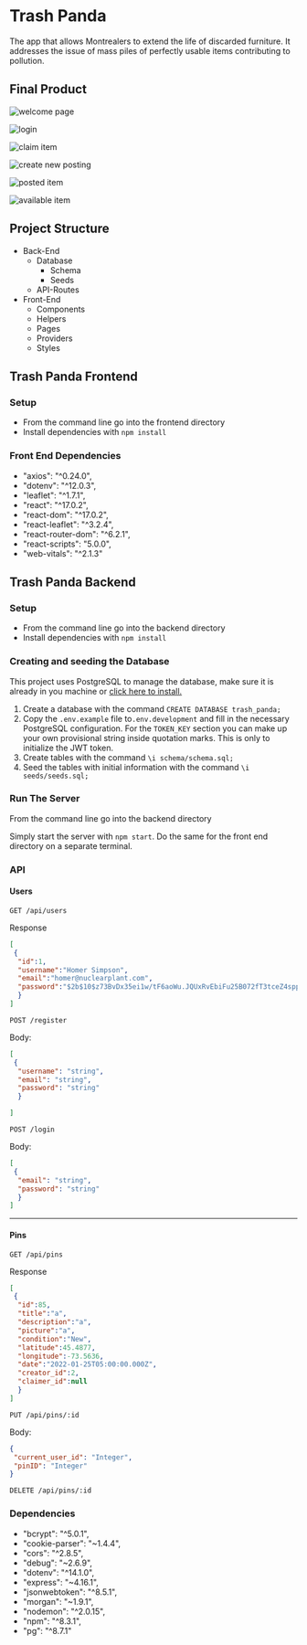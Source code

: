 # Trash Panda

The app that allows Montrealers to extend the life of discarded furniture. It addresses the issue of mass piles of perfectly usable items contributing to pollution.

## Final Product

![welcome page](https://github.com/andres039/Upcycle-Cradle-Montreal/blob/master/frontend/public/images/welcome_page2.png)

![login](https://github.com/andres039/Upcycle-Cradle-Montreal/blob/master/frontend/public/images/login_form.png)

![claim item](https://github.com/andres039/Upcycle-Cradle-Montreal/blob/master/frontend/public/images/claim_item.png)

![create new posting](https://github.com/andres039/Upcycle-Cradle-Montreal/blob/master/frontend/public/images/create_new_item.png)

![posted item](https://github.com/andres039/Upcycle-Cradle-Montreal/blob/master/frontend/public/images/posted_item.png)

![available item](https://github.com/andres039/Upcycle-Cradle-Montreal/blob/master/frontend/public/images/available_item.png)

## Project Structure

- Back-End
  - Database
    - Schema
    - Seeds
  - API-Routes
- Front-End
  - Components
  - Helpers
  - Pages
  - Providers
  - Styles

## Trash Panda Frontend

### Setup

*  From the command line go into the frontend directory                                                                                                                    
* Install dependencies with `npm install`

### Front End Dependencies

- "axios": "^0.24.0",
- "dotenv": "^12.0.3",
- "leaflet": "^1.7.1",
- "react": "^17.0.2",
- "react-dom": "^17.0.2",
- "react-leaflet": "^3.2.4",
- "react-router-dom": "^6.2.1",
- "react-scripts": "5.0.0",
- "web-vitals": "^2.1.3"

## Trash Panda Backend

### Setup

*  From the command line go into the backend directory                                                                                                                    
* Install dependencies with `npm install`

### Creating and seeding the Database
 
This project uses PostgreSQL to manage the database, make sure it is already in you machine or [click here to install.](https://www.postgresql.org/download/)                                             
               
1. Create a database with the command `CREATE DATABASE trash_panda;`
2. Copy the `.env.example` file to`.env.development` and fill in the necessary PostgreSQL configuration. For the `TOKEN_KEY` section you can make up your own provisional string inside quotation marks. This is only to initialize the JWT token.
3. Create tables with the command `\i schema/schema.sql;`
4. Seed the tables with initial information with the command `\i seeds/seeds.sql;`

### Run The Server

From the command line go into the backend directory     

Simply start the server with `npm start`. Do the same for the front end directory on a separate terminal.

### API 
   
 
#### Users
                   
`GET /api/users`

Response 
```json                                                              
[
 {
  "id":1,
  "username":"Homer Simpson",
  "email":"homer@nuclearplant.com",
  "password":"$2b$10$z73BvDx35ei1w/tF6aoWu.JQUxRvEbiFu25B072fT3tceZ4sppRWa"
  } 
]         
```       
`POST /register`
                                                     
Body:
```json
[
 {
  "username": "string",
  "email": "string",
  "password": "string"
  }

]
 ```
`POST /login`

Body: 
```json
[
 {
  "email": "string",
  "password": "string"		
  }
]
```
***

#### Pins

`GET /api/pins`

Response
```json
[               
 {
  "id":85,
  "title":"a",
  "description":"a",
  "picture":"a",
  "condition":"New",
  "latitude":45.4877,
  "longitude":-73.5636,
  "date":"2022-01-25T05:00:00.000Z",
  "creator_id":2,
  "claimer_id":null
  }
]

```
`PUT /api/pins/:id` 
   
Body: 
```json 
{
 "current_user_id": "Integer",
 "pinID": "Integer"
}
```
`DELETE /api/pins/:id`                                 

### Dependencies

- "bcrypt": "^5.0.1",
- "cookie-parser": "~1.4.4",
- "cors": "^2.8.5",
- "debug": "~2.6.9",
- "dotenv": "^14.1.0",
- "express": "~4.16.1",
- "jsonwebtoken": "^8.5.1",
- "morgan": "~1.9.1",
- "nodemon": "^2.0.15",
- "npm": "^8.3.1",
- "pg": "^8.7.1"